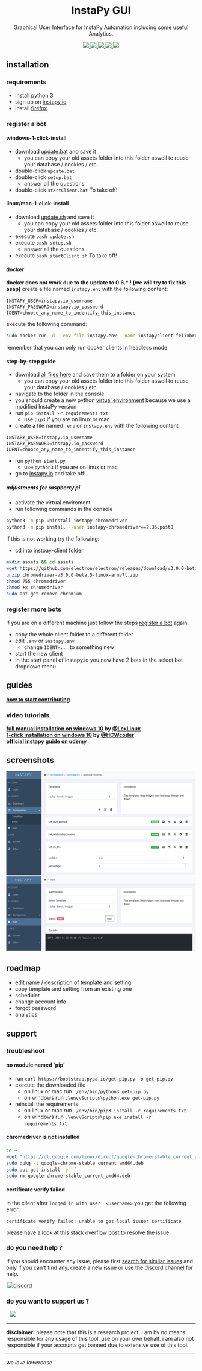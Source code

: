 <p align='center'>
	<h1 align="center">InstaPy GUI</h1>
	<p align="center">Graphical User Interface for <a href='https://github.com/timgrossmann/InstaPy'>InstaPy</a> Automation including some useful Analytics.<p>
	<p align="center">
		<a href="https://travis-ci.com/breuerfelix/instapy-gui">
		<img src="https://travis-ci.com/breuerfelix/instapy-gui.svg?branch=master">
		</a>
		<a href="https://discord.gg/FDETsht">
		<img src="https://img.shields.io/discord/510385886869979136.svg">
		</a>
		<a href="https://www.github.com/timgrossmann/InstaPy#backer">
		<img src="https://opencollective.com/instapy/backers/badge.svg">
		</a>
		<a href="https://www.github.com/timgrossmann/InstaPy#sponsors">
		<img src="https://opencollective.com/instapy/sponsors/badge.svg">
		</a>  
		<a href="https://github.com/breuerfelix/instapy-gui/blob/master/LICENSE">
		<img src="https://img.shields.io/github/license/breuerfelix/instapy-gui.svg" />
		</a>
	</p>
</p>

## installation

### requirements

* install [python 3](https://www.python.org/downloads/)
* sign up on [instapy.io](https://instapy.io)
* install [firefox](https://www.mozilla.org)

### register a bot

#### windows-1-click-install

* download [update.bat](https://raw.githubusercontent.com/breuerfelix/instapy-gui/master/services/instapy/update.bat) and save it
  * you can copy your old assets folder into this folder aswell to reuse your database / cookies / etc.
* double-click `update.bat`
* double-click `setup.bat`
  * answer all the questions
* double-click `startClient.bat` To take off!

#### linux/mac-1-click-install

* download [update.sh](https://raw.githubusercontent.com/breuerfelix/instapy-gui/master/services/instapy/update.sh) and save it
  * you can copy your old assets folder into this folder aswell to reuse your database / cookies / etc.
* execute `bash update.sh`
* execute `bash setup.sh`
  * answer all the questions
* execute `bash startClient.sh` To take off!

#### docker

__docker does not work due to the update to 0.6.* ! (we will try to fix this asap)__
create a file named `instapy.env` with the following content:

```env
INSTAPY_USER=instapy.io_username
INSTAPY_PASSWORD=instapy.io_password
IDENT=choose_any_name_to_indentify_this_instance
```

execute the following command:

```bash
sudo docker run -d --env-file instapy.env --name instapyclient felixbreuer/instapy-client
```

remember that you can only run docker clients in headless mode.

#### step-by-step guide

* download [all files here](https://github.com/breuerfelix/instapy-gui/tree/master/services/instapy) and save them to a folder on your system
  * you can copy your old assets folder into this folder aswell to reuse your database / cookies / etc.
* navigate to the folder in the console
* you should create a new python [virtual environment](https://packaging.python.org/guides/installing-using-pip-and-virtual-environments/) because we use a modified InstaPy version
* run `pip install -r requirements.txt`
  * use `pip3` if you are on linux or mac
* create a file named `.env` or `instapy.env` with the following content

```env
INSTAPY_USER=instapy.io_username
INSTAPY_PASSWORD=instapy.io_password
IDENT=choose_any_name_to_indentify_this_instance
```

* run `python start.py`
  * use `python3` if you are on linux or mac
* go to [instapy.io](https://instapy.io) and take off!

##### adjustments for raspberry pi

* activate the virtual enviroment
* run following commands in the console

```bash
python3 -m pip uninstall instapy-chromedriver
python3 -m pip install --user instapy-chromedriver==2.36.post0
```

if this is not working try the following:

* cd into instpay-client folder

```bash
mkdir assets && cd assets
wget https://github.com/electron/electron/releases/download/v3.0.0-beta.5/chromedriver-v3.0.0-beta.5-linux-armv7l.zip
unzip chromedriver-v3.0.0-beta.5-linux-armv7l.zip
chmod 755 chromedriver
chmod +x chromedriver
sudo apt-get remove chromium
```

### register more bots

if you are on a different machine just follow the steps [register a bot](#register-a-bot) again.

* copy the whole client folder to a different folder
* edit `.env` or `instapy.env`
  * change `IDENT=...` to something new
* start the new client
* in the start panel of instapy.io you now have 2 bots in the select bot dropdown menu

## guides

**[how to start contributing](docs/contributing.md)**

### video tutorials

**[full manual installation on windows 10](https://drive.google.com/open?id=1ZafLOa0ShSXva61eQwFAePSVBC0Suc9p) by [@LexLinux](https://github.com/lexlinux)**  
**[1-click installation on windows 10](https://streamable.com/6h6d8) by [@HCWcoder](https://github.com/HCWcoder)**  
**[official instapy guide on udemy](https://www.udemy.com/instapy-guide/?couponCode=INSTAPY_OFFICIAL)**

## screenshots

![templates](docs/templates.png)  
![start](docs/start.png)

## roadmap

* edit name / description of template and setting
* copy template and setting from an existing one
* scheduler
* change account info
* forgot password
* analytics

## support

### troubleshoot

#### no module named 'pip'

* run `curl https://bootstrap.pypa.io/get-pip.py -o get-pip.py`
* execute the downloaded file
  * on linux or mac run `./env/bin/python3 get-pip.py`
  * on windows run `.\env\Scripts\python.exe get-pip.py`
* reinstall the requirements
  * on linux or mac run `./env/bin/pip3 install -r requirements.txt`
  * on windows run `.\env\Scripts\pip.exe install -r requirements.txt`

#### chromedriver is not installed

```bash
cd ~
wget "https://dl.google.com/linux/direct/google-chrome-stable_current_amd64.deb"
sudo dpkg -i google-chrome-stable_current_amd64.deb
sudo apt-get install -y -f
sudo rm google-chrome-stable_current_amd64.deb
```

#### certificate verify failed

in the client after `logged in with user: <username>` you get the following error:

```error
certificate verify failed: unable to get local issuer certificate
```

please have a look at [this](https://stackoverflow.com/questions/52805115/certificate-verify-failed-unable-to-get-local-issuer-certificate) stack overflow post to resolve the issue.

### do you need help ?

if you should encounter any issue, please first [search for similar issues](https://github.com/breuerfelix/instapy-gui/issues) and only if you can't find any, create a new issue or use the [discord channel](https://discord.gg/FDETsht) for help.

<a href='https://discord.gg/FDETsht'>
  <img hspace='3' alt='discord' src='https://camo.githubusercontent.com/e4a739df27356a78e9cae2e2dda642d118567e7c/68747470733a2f2f737465616d63646e2d612e616b616d616968642e6e65742f737465616d636f6d6d756e6974792f7075626c69632f696d616765732f636c616e732f32373039303534312f386464356339303766326130656563623733646336613437373666633961323538373865626364642e706e67' width=214/>
</a>

### do you want to support us ?

<a href="https://opencollective.com/instapy/donate" target="_blank">
  <img hspace="10" src="https://opencollective.com/instapy/contribute/button@2x.png?color=blue" width=300 />
</a>

---

**disclaimer:** please note that this is a research project. i am by no means responsible for any usage of this tool. use on your own behalf. i am also not responsible if your accounts get banned due to extensive use of this tool.

---

_we love lowercase_
